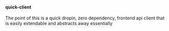 #### quick-client
The point of this is a quick dropin, zero dependency, frontend api client
that is easily extendable and abstracts away essentially 